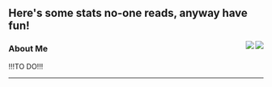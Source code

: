 ## Here's some stats no-one reads, anyway have fun! 

<img align="right" src="https://github-readme-stats.vercel.app/api?username=MichalDakowicz&show_icons=true&theme=transparent" />
<div>
<img align="right" src="https://github-readme-stats.vercel.app/api/top-langs/?username=MichalDakowicz&layout=compact&theme=transparent" />
</div>

### About Me 
!!!TO DO!!!
****
